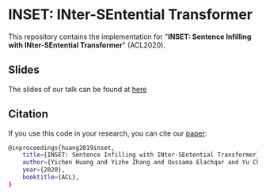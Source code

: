 # INSET: INter-SEntential Transformer

This repository contains the implementation for "**INSET: Sentence Infilling with INter-SEntential Transformer**" (ACL2020).

## Slides
The slides of our talk can be found at [here](https://github.com/dreasysnail/INSET/blob/master/inset.pdf)



## Citation
If you use this code in your research, you can cite our [paper](https://arxiv.org/abs/1911.03892):
```bash
@inproceedings{huang2019inset,
    title={INSET: Sentence Infilling with INter-SEntential Transformer},
    author={Yichen Huang and Yizhe Zhang and Oussama Elachqar and Yu Cheng},
    year={2020},
    booktitle={ACL},
}
```


